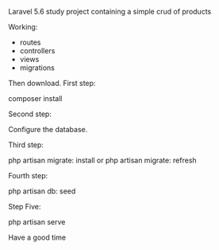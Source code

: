 
Laravel 5.6 study project containing a simple crud of products

Working:

- routes
- controllers
- views
- migrations

Then download.
First step:

composer install

Second step:

Configure the database.

Third step:

php artisan migrate: install
or
php artisan migrate: refresh

Fourth step:

php artisan db: seed

Step Five:

php artisan serve

Have a good time
